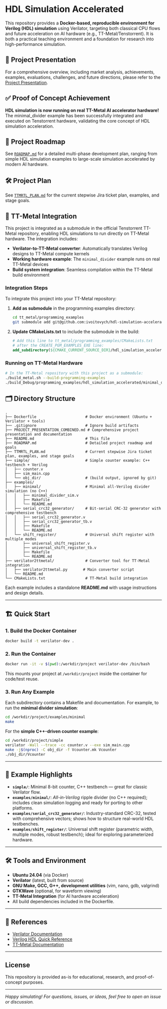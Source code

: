 # HDL Simulation Accelerated

This repository provides a **Docker-based, reproducible environment for Verilog (HDL) simulation** using Verilator, targeting both classical CPU flows and future acceleration on AI hardware (e.g., TT-Metal/Tenstorrent).
It is both a practical teaching environment and a foundation for research into high-performance simulation.

## 📑 **Project Presentation**

For a comprehensive overview, including market analysis, achievements, examples, evaluations, challenges, and future directions, please refer to the [Project Presentation](./PROJECT_PRESENTATION_COMBINED.md).

## ✅ **Proof of Concept Achievement**

**HDL simulation is now running on real TT-Metal AI accelerator hardware!** The minimal_divider example has been successfully integrated and executed on Tenstorrent hardware, validating the core concept of HDL simulation acceleration.

## 🚀 Project Roadmap

See [`ROADMAP.md`](./ROADMAP.md) for a detailed multi-phase development plan, ranging from simple HDL simulation examples to large-scale simulation accelerated by modern AI hardware.

## 🛠️ Project Plan

See [`TTMRTL_PLAN.md`](./TTMRTL_PLAN.md) for the current stepwise Jira ticket plan, examples, and stage goals.

## 🔗 TT-Metal Integration

This project is integrated as a submodule in the official Tenstorrent TT-Metal repository, enabling HDL simulations to run directly on TT-Metal hardware. The integration includes:

- **Verilator-to-TT-Metal converter**: Automatically translates Verilog designs to TT-Metal compute kernels
- **Working hardware example**: The `minimal_divider` example runs on real TT-Metal devices
- **Build system integration**: Seamless compilation within the TT-Metal build environment

### Integration Steps

To integrate this project into your TT-Metal repository:

1. **Add as submodule** in the programming examples directory:
   ```bash
   cd tt_metal/programming_examples
   git submodule add git@github.com:ivoitovych/hdl-simulation-accelerated.git hdl_simulation_accelerated
   ```

2. **Update CMakeLists.txt** to include the submodule in the build:
   ```cmake
   # Add this line to tt_metal/programming_examples/CMakeLists.txt
   # after the CREATE_PGM_EXAMPLES_EXE line:
   add_subdirectory(${CMAKE_CURRENT_SOURCE_DIR}/hdl_simulation_accelerated)
   ```

### Running on TT-Metal Hardware

```bash
# In the TT-Metal repository with this project as a submodule:
./build_metal.sh --build-programming-examples
./build_Debug/programming_examples/hdl_simulation_accelerated/minimal_divider
```

## 🗂️ Directory Structure

```
.
├── Dockerfile                      # Docker environment (Ubuntu + Verilator + tools)
├── .gitignore                      # Ignore build artifacts
├── PROJECT_PRESENTATION_COMBINED.md # Comprehensive project presentation and documentation
├── README.md                       # This file
├── ROADMAP.md                      # Detailed project roadmap and goals
├── TTMRTL_PLAN.md                  # Current stepwise Jira ticket plan, examples, and stage goals
├── simple/                         # Simple counter example: C++ testbench + Verilog
│   ├── counter.v
│   ├── sim_main.cpp
│   └── obj_dir/                    # (build output, ignored by git)
├── examples/
│   ├── minimal/                    # Minimal all-Verilog divider simulation (no C++)
│   │   ├── minimal_divider_sim.v
│   │   ├── Makefile
│   │   └── README.md
│   ├── serial_crc32_generator/     # Bit-serial CRC-32 generator with comprehensive testbench
│   │   ├── serial_crc32_generator.v
│   │   ├── serial_crc32_generator_tb.v
│   │   ├── Makefile
│   │   └── README.md
│   └── shift_register/             # Universal shift register with multiple modes
│       ├── universal_shift_register.v
│       ├── universal_shift_register_tb.v
│       ├── Makefile
│       └── README.md
├── verilator2ttmetal/              # Converter tool for TT-Metal integration
│   ├── verilator2ttmetal.py       # Main converter script
│   └── README.md
└── CMakeLists.txt                  # TT-Metal build integration
```

Each example includes a standalone **README.md** with usage instructions and design details.

---

## 🏗️ Quick Start

### 1. **Build the Docker Container**

```sh
docker build -t verilator-dev .
```

### 2. **Run the Container**

```sh
docker run -it -v $(pwd):/workdir/project verilator-dev /bin/bash
```

This mounts your project at `/workdir/project` inside the container for code/test reuse.

### 3. **Run Any Example**

Each subdirectory contains a Makefile and documentation.
For example, to run the **minimal divider simulation**:

```sh
cd /workdir/project/examples/minimal
make
```

For the **simple C++-driven counter example**:

```sh
cd /workdir/project/simple
verilator -Wall --trace -cc counter.v --exe sim_main.cpp
make -j$(nproc) -C obj_dir -f Vcounter.mk Vcounter
./obj_dir/Vcounter
```

---

## 🔬 Example Highlights

* **`simple/`**: Minimal 8-bit counter, C++ testbench — great for classic Verilator flow.
* **`examples/minimal/`**: *All-in-Verilog* ripple divider (no C++ required); includes clean simulation logging and ready for porting to other platforms.
* **`examples/serial_crc32_generator/`**: Industry-standard CRC-32, tested with comprehensive vectors; shows how to structure real-world HDL testbenches.
* **`examples/shift_register/`**: Universal shift register (parametric width, multiple modes, robust testbench); ideal for exploring parameterized hardware.

---

## 🛠️ Tools and Environment

* **Ubuntu 24.04** (via Docker)
* **Verilator** (latest, built from source)
* **GNU Make, GCC, G++, development utilities** (vim, nano, gdb, valgrind)
* **GTKWave** (optional, for waveform viewing)
* **TT-Metal Integration** (for AI hardware acceleration)
* All build dependencies included in the Dockerfile.

---

## 📖 References

* [Verilator Documentation](https://verilator.org/guide/latest/)
* [Verilog HDL Quick Reference](https://www.ece.uvic.ca/~fayez/courses/ceng465/vlogref.pdf)
* [TT-Metal Documentation](https://docs.tenstorrent.com/)

---

## License

This repository is provided as-is for educational, research, and proof-of-concept purposes.

---

*Happy simulating! For questions, issues, or ideas, feel free to open an issue or discussion.*

